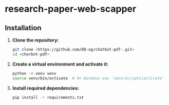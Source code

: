 # research-paper-web-scapper


## Installation

1. **Clone the repository:**

   ```bash
   git clone <https://github.com/DD-og/chatbot-pdf-.git>
   cd <charbot-pdf>
   ```

2. **Create a virtual environment and activate it:**

   ```bash
   python -m venv venv
   source venv/bin/activate  # On Windows use `venv\Scripts\activate`
   ```

3. **Install required dependencies:**

   ```bash
   pip install -r requirements.txt
   ```
